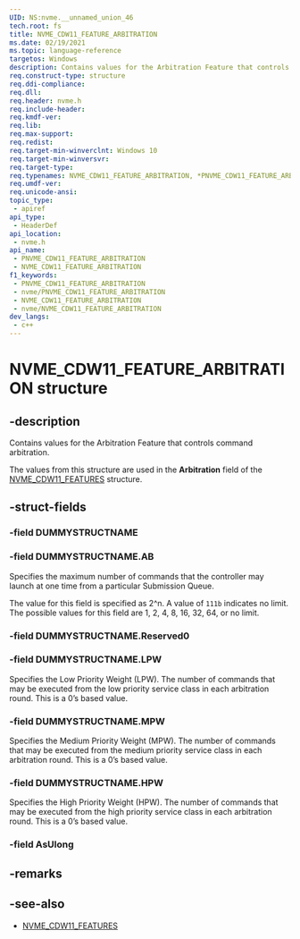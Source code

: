 ```yaml
---
UID: NS:nvme.__unnamed_union_46
tech.root: fs 
title: NVME_CDW11_FEATURE_ARBITRATION
ms.date: 02/19/2021 
ms.topic: language-reference
targetos: Windows
description: Contains values for the Arbitration Feature that controls command arbitration.
req.construct-type: structure
req.ddi-compliance: 
req.dll: 
req.header: nvme.h
req.include-header: 
req.kmdf-ver: 
req.lib: 
req.max-support: 
req.redist: 
req.target-min-winverclnt: Windows 10 
req.target-min-winversvr: 
req.target-type: 
req.typenames: NVME_CDW11_FEATURE_ARBITRATION, *PNVME_CDW11_FEATURE_ARBITRATION
req.umdf-ver: 
req.unicode-ansi: 
topic_type:
 - apiref
api_type:
 - HeaderDef
api_location:
 - nvme.h
api_name:
 - PNVME_CDW11_FEATURE_ARBITRATION
 - NVME_CDW11_FEATURE_ARBITRATION
f1_keywords:
 - PNVME_CDW11_FEATURE_ARBITRATION
 - nvme/PNVME_CDW11_FEATURE_ARBITRATION
 - NVME_CDW11_FEATURE_ARBITRATION
 - nvme/NVME_CDW11_FEATURE_ARBITRATION
dev_langs:
 - c++
---
```


# NVME_CDW11_FEATURE_ARBITRATION structure

## -description

Contains values for the Arbitration Feature that controls command arbitration.

The values from this structure are used in the **Arbitration** field of the [NVME_CDW11_FEATURES](ns-nvme-nvme_cdw11_features.md) structure.

## -struct-fields

### -field DUMMYSTRUCTNAME

### -field DUMMYSTRUCTNAME.AB

Specifies the maximum number of commands that the controller may launch at one time from a particular Submission Queue.

The value for this field is specified as 2^n. A value of `111b` indicates no limit. The possible values for this field are 1, 2, 4, 8, 16, 32, 64, or no limit.

### -field DUMMYSTRUCTNAME.Reserved0

### -field DUMMYSTRUCTNAME.LPW

Specifies the Low Priority Weight (LPW). The number of commands that may be executed from the low priority service class in each arbitration round. This is a 0’s based value.

### -field DUMMYSTRUCTNAME.MPW

Specifies the Medium Priority Weight (MPW). The number of commands that may be executed from the medium priority service class in each arbitration round. This is a 0’s based value.

### -field DUMMYSTRUCTNAME.HPW

Specifies the High Priority Weight (HPW). The number of commands that may be executed from the high priority service class in each arbitration round. This is a 0’s based value.

### -field AsUlong

## -remarks

## -see-also

- [NVME_CDW11_FEATURES](ns-nvme-nvme_cdw11_features.md)
